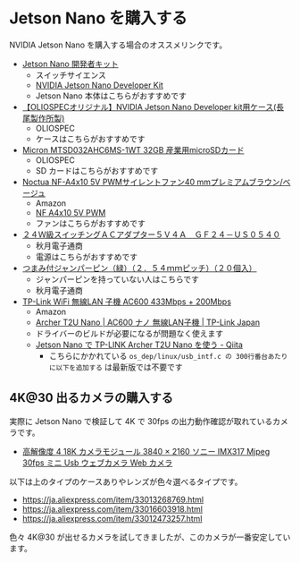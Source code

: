 # Jetson Nano を購入する

NVIDIA Jetson Nano を購入する場合のオススメリンクです。

- [Jetson Nano 開発者キット](https://www.switch-science.com/catalog/5433/)
    - スイッチサイエンス
    - [NVIDIA Jetson Nano Developer Kit](https://developer.nvidia.com/embedded/jetson-nano-developer-kit)
    - Jetson Nano 本体はこちらがおすすめです
- [【OLIOSPECオリジナル】NVIDIA Jetson Nano Developer kit用ケース\(長尾製作所製\)](https://www.oliospec.com/shopdetail/000000008491/)
    - OLIOSPEC
    - ケースはこちらがおすすめです
- [Micron MTSD032AHC6MS\-1WT 32GB 産業用microSDカード](https://www.oliospec.com/shop/shopdetail.html?brandcode=000000007374)
    - OLIOSPEC
    - SD カードはこちらがおすすめです
- [Noctua NF-A4x10 5V PWMサイレントファン40 mmプレミアムブラウン/ベージュ](https://amazon.co.jp/dp/B07DXS86G7)
    - Amazon
    - [NF A4x10 5V PWM](https://noctua.at/en/nf-a4x10-5v-pwm)
    - ファンはこちらがおすすめです
- [２４Ｗ級スイッチングＡＣアダプター５Ｖ４Ａ　ＧＦ２４－ＵＳ０５４０](http://akizukidenshi.com/catalog/g/gM-09594/)
    - 秋月電子通商
    - 電源はこちらがおすすめです
- [つまみ付ジャンパーピン（緑）（２．５４ｍｍピッチ）（２０個入）](http://akizukidenshi.com/catalog/g/gP-03894/)
    - ジャンパーピンを持っていない人はこちらです
    - 秋月電子通商
 - [TP-Link WiFi 無線LAN 子機 AC600 433Mbps + 200Mbps](https://amazon.co.jp/dp/B07MXHJ6KB)
    - Amazon
    - [Archer T2U Nano \| AC600 ナノ 無線LAN子機 \| TP\-Link Japan](https://www.tp-link.com/jp/home-networking/adapter/archer-t2u-nano/)
    - ドライバーのビルドが必要になるが問題なく使えます
    - [Jetson Nano で TP\-LINK Archer T2U Nano を使う \- Qiita](https://qiita.com/daisuzu_/items/8d6913f3bda1b7434526)
        - こちらにかかれている `os_dep/linux/usb_intf.c の 300行番台あたりに以下を追加する` は最新版では不要です

## 4K@30 出るカメラの購入する

実際に Jetson Nano で検証して 4K で 30fps の出力動作確認が取れているカメラです。

- [高解像度 4 18K カメラモジュール 3840 × 2160 ソニー IMX317 Mjpeg 30fps ミニ Usb ウェブカメラ Web カメラ](https://ja.aliexpress.com/item/32999909513.html)

以下は上のタイプのケースありやレンズが色々選べるタイプです。

- https://ja.aliexpress.com/item/33013268769.html
- https://ja.aliexpress.com/item/33016603918.html
- https://ja.aliexpress.com/item/33012473257.html

色々 4K@30 が出せるカメラを試してきましたが、このカメラが一番安定しています。
